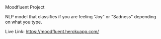 Moodfluent Project

NLP model that classifies if you are feeling "Joy" or "Sadness" depending on what you type.

Live Link: https://moodfluent.herokuapp.com/
